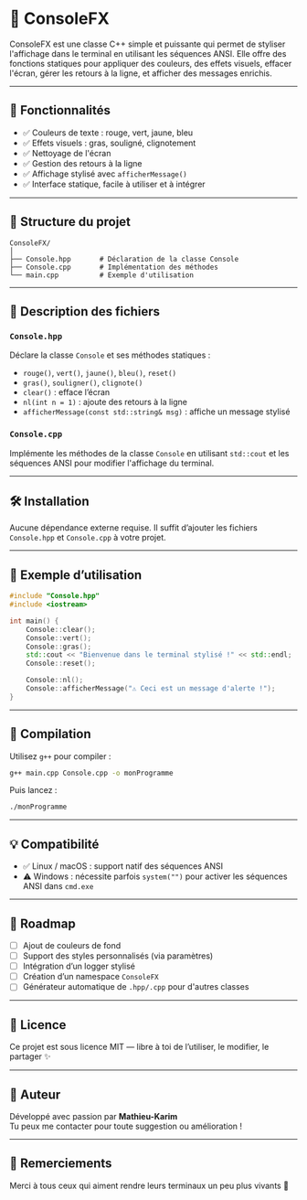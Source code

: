 
# 🎨 ConsoleFX

ConsoleFX est une classe C++ simple et puissante qui permet de styliser l'affichage dans le terminal en utilisant les séquences ANSI. Elle offre des fonctions statiques pour appliquer des couleurs, des effets visuels, effacer l'écran, gérer les retours à la ligne, et afficher des messages enrichis.

---

## 🚀 Fonctionnalités

- ✅ Couleurs de texte : rouge, vert, jaune, bleu
- ✅ Effets visuels : gras, souligné, clignotement
- ✅ Nettoyage de l'écran
- ✅ Gestion des retours à la ligne
- ✅ Affichage stylisé avec `afficherMessage()`
- ✅ Interface statique, facile à utiliser et à intégrer

---

## 📁 Structure du projet

```
ConsoleFX/
│
├── Console.hpp       # Déclaration de la classe Console
├── Console.cpp       # Implémentation des méthodes
└── main.cpp          # Exemple d'utilisation
```

---

## 🧾 Description des fichiers

### `Console.hpp`

Déclare la classe `Console` et ses méthodes statiques :

- `rouge()`, `vert()`, `jaune()`, `bleu()`, `reset()`  
- `gras()`, `souligner()`, `clignote()`  
- `clear()` : efface l’écran  
- `nl(int n = 1)` : ajoute des retours à la ligne  
- `afficherMessage(const std::string& msg)` : affiche un message stylisé

### `Console.cpp`

Implémente les méthodes de la classe `Console` en utilisant `std::cout` et les séquences ANSI pour modifier l'affichage du terminal.

---

## 🛠️ Installation

Aucune dépendance externe requise. Il suffit d’ajouter les fichiers `Console.hpp` et `Console.cpp` à votre projet.

---

## 🧪 Exemple d’utilisation

```cpp
#include "Console.hpp"
#include <iostream>

int main() {
    Console::clear();
    Console::vert();
    Console::gras();
    std::cout << "Bienvenue dans le terminal stylisé !" << std::endl;
    Console::reset();

    Console::nl();
    Console::afficherMessage("⚠️ Ceci est un message d'alerte !");
}
```

---

## 🧰 Compilation

Utilisez `g++` pour compiler :

```bash
g++ main.cpp Console.cpp -o monProgramme
```

Puis lancez :

```bash
./monProgramme
```

---

## 💡 Compatibilité

- ✅ Linux / macOS : support natif des séquences ANSI
- ⚠️ Windows : nécessite parfois `system("")` pour activer les séquences ANSI dans `cmd.exe`

---

## 📌 Roadmap

- [ ] Ajout de couleurs de fond
- [ ] Support des styles personnalisés (via paramètres)
- [ ] Intégration d’un logger stylisé
- [ ] Création d’un namespace `ConsoleFX`
- [ ] Générateur automatique de `.hpp/.cpp` pour d'autres classes

---

## 📜 Licence

Ce projet est sous licence MIT — libre à toi de l’utiliser, le modifier, le partager ✨

---

## 👤 Auteur

Développé avec passion par **Mathieu-Karim**  
Tu peux me contacter pour toute suggestion ou amélioration !

---

## 🙌 Remerciements

Merci à tous ceux qui aiment rendre leurs terminaux un peu plus vivants 💚


